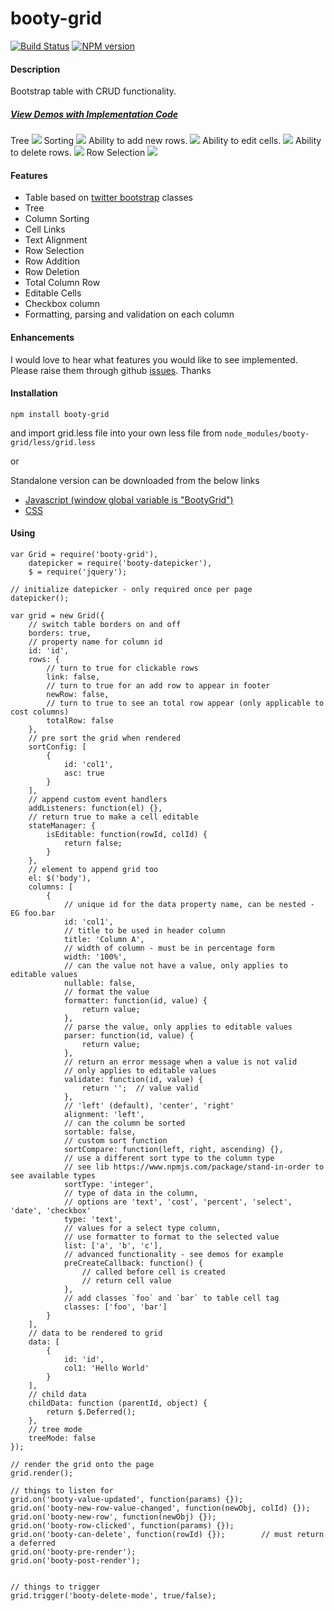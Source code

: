 booty-grid
==========

[![Build Status](https://travis-ci.org/skinnybrit51/booty-grid.svg?branch=master)](https://travis-ci.org/skinnybrit51/booty-grid)
[![NPM version](https://badge.fury.io/js/booty-grid.svg)](http://badge.fury.io/js/booty-grid)

#### Description

Bootstrap table with CRUD functionality.
##### [View Demos with Implementation Code](http://skinnybrit51.com/booty-grid "Demos")

Tree
![](http://skinnybrit51.com/images/booty-grid-tree.png)
Sorting
![](http://skinnybrit51.com/images/booty-grid.png)
Ability to add new rows.
![](http://skinnybrit51.com/images/booty-grid-new-row.png)
Ability to edit cells.
![](http://skinnybrit51.com/images/booty-grid-editable-cells.png)
Ability to delete rows.
![](http://skinnybrit51.com/images/booty-grid-delete-row.png)
Row Selection
![](http://skinnybrit51.com/images/booty-grid-row-selection.png)

#### Features

* Table based on [twitter bootstrap](http://getbootstrap.com/) classes
* Tree
* Column Sorting
* Cell Links
* Text Alignment
* Row Selection
* Row Addition
* Row Deletion
* Total Column Row
* Editable Cells
* Checkbox column
* Formatting, parsing and validation on each column

#### Enhancements

I would love to hear what features you would like to see implemented.  Please raise them through github [issues](https://github.com/skinnybrit51/booty-grid/issues).  Thanks

#### Installation

````npm install booty-grid````

and import grid.less file into your own less file from  ````node_modules/booty-grid/less/grid.less```` 

or

Standalone version can be downloaded from the below links

* [Javascript (window global variable is "BootyGrid")](http://skinnybrit51.com/booty-grid/dist/booty_grid.min.js)
* [CSS](http://skinnybrit51.com/booty-grid/dist/booty_grid.min.css)

#### Using

````
var Grid = require('booty-grid'),
    datepicker = require('booty-datepicker'),
    $ = require('jquery');
    
// initialize datepicker - only required once per page
datepicker();                                           

var grid = new Grid({
    // switch table borders on and off
    borders: true,
    // property name for column id
    id: 'id',                                           
    rows: {
        // turn to true for clickable rows
        link: false,
        // turn to true for an add row to appear in footer
        newRow: false,
        // turn to true to see an total row appear (only applicable to cost columns)                                          
        totalRow: false                                 
    },
    // pre sort the grid when rendered
    sortConfig: [                                       
        {
            id: 'col1',
            asc: true
        }
    ],
    // append custom event handlers
    addListeners: function(el) {},
    // return true to make a cell editable                          
    stateManager: {                                     
        isEditable: function(rowId, colId) {
            return false;
        }
    },
    // element to append grid too
    el: $('body'),                                      
    columns: [
        {
            // unique id for the data property name, can be nested - EG foo.bar
            id: 'col1',
            // title to be used in header column
            title: 'Column A',
            // width of column - must be in percentage form                           
            width: '100%',
            // can the value not have a value, only applies to editable values
            nullable: false,
            // format the value
            formatter: function(id, value) {            
                return value;
            },
            // parse the value, only applies to editable values            
            parser: function(id, value) {               
                return value;
            },
            // return an error message when a value is not valid
            // only applies to editable values
            validate: function(id, value) {             
                return '';  // value valid
            },
            // 'left' (default), 'center', 'right'
            alignment: 'left',
            // can the column be sorted                          
            sortable: false,
            // custom sort function
            sortCompare: function(left, right, ascending) {},
            // use a different sort type to the column type 
            // see lib https://www.npmjs.com/package/stand-in-order to see available types
            sortType: 'integer',
            // type of data in the column, 
            // options are 'text', 'cost', 'percent', 'select', 'date', 'checkbox'
            type: 'text',                               
            // values for a select type column, 
            // use formatter to format to the selected value            
            list: ['a', 'b', 'c'],                      
            // advanced functionality - see demos for example
            preCreateCallback: function() {             
                // called before cell is created
                // return cell value
            },
            // add classes `foo` and `bar` to table cell tag 
            classes: ['foo', 'bar']
        }
    ],
    // data to be rendered to grid
    data: [                                             
        {
            id: 'id',
            col1: 'Hello World'
        }
    ],
    // child data
    childData: function (parentId, object) {
        return $.Deferred();
    },
    // tree mode
    treeMode: false
});

// render the grid onto the page
grid.render();      

// things to listen for
grid.on('booty-value-updated', function(params) {});
grid.on('booty-new-row-value-changed', function(newObj, colId) {});
grid.on('booty-new-row', function(newObj) {});
grid.on('booty-row-clicked', function(params) {});
grid.on('booty-can-delete', function(rowId) {});        // must return a deferred
grid.on('booty-pre-render');
grid.on('booty-post-render');


// things to trigger
grid.trigger('booty-delete-mode', true/false);

````

